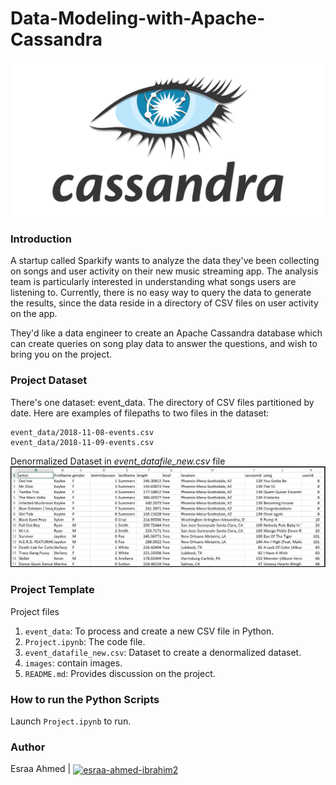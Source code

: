 # Data-Modeling-with-Apache-Cassandra
<p align="center">
  <img src="images/apache_cassandra-ar21.png" align="center" width="500" hieght = "250">
</p>

### Introduction
A startup called Sparkify wants to analyze the data they've been collecting on songs and user activity on their new music streaming app. The analysis team is particularly interested in understanding what songs users are listening to. Currently, there is no easy way to query the data to generate the results, since the data reside in a directory of CSV files on user activity on the app.

They'd like a data engineer to create an Apache Cassandra database which can create queries on song play data to answer the questions, and wish to bring you on the project.

### Project Dataset

There's one dataset: event_data. The directory of CSV files partitioned by date. 
Here are examples of filepaths to two files in the dataset:
```
event_data/2018-11-08-events.csv
event_data/2018-11-09-events.csv
```
Denormalized Dataset in *event_datafile_new.csv* file
![alt text](images/image_event_datafile_new.jpg)


### Project Template
Project files<br>

1. `event_data`: To process and create a new CSV file in Python.
2. `Project.ipynb`: The code file.
3. `event_datafile_new.csv`: Dataset to create a denormalized dataset.
4. `images`: contain images.
5. `README.md`: Provides discussion on the project.

### How to run the Python Scripts

Launch `Project.ipynb` to run.

### Author
Esraa Ahmed | <a href="https://linkedin.com/in/esraa-ahmed-ibrahim2" target="blank"><img align="center" src="https://raw.githubusercontent.com/rahuldkjain/github-profile-readme-generator/master/src/images/icons/Social/linked-in-alt.svg" alt="esraa-ahmed-ibrahim2" height="15" width="15" /></a>
